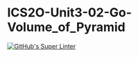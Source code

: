 # ICS2O-Unit3-02-Go-Volume_of_Pyramid
[![GitHub's Super Linter](https://github.com/Ryan-Shaw-2/ICS2O-Unit3-02-Go-Volume_of_Pyramid/workflows/GitHub's%20Super%20Linter/badge.svg)](https://github.com/Ryan-Shaw-2/ICS2O-Unit3-02-Go-Volume_of_Pyramid/actions)